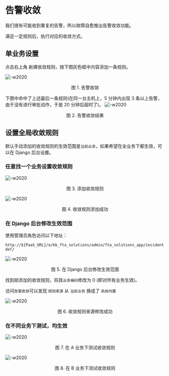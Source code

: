 # 告警收敛

我们很有可能收到重复的告警，所以故障自愈推出告警收敛功能。

满足一定规则后，执行对应的收敛方式。

## 单业务设置

点击右上角 新建收敛规则，按下图灰色框中内容添加一条规则。

![-w2020](../assets/14955235563509.jpg)
<center>图 1. 告警收敛</center>

下图中命中了上述最后一条规则(在同一台主机上，5 分钟内出现 3 条以上告警，由于没有进行审批动作，于是 20 分钟后超时了)。
![-w2020](../assets/14955234725854.jpg)
<center>图 2. 告警收敛结果</center>

## 设置全局收敛规则

默认手动添加的收敛规则的生效范围是`当前业务`，如果希望在全业务下都生效，可以在 Django 后台设置。

### 任意找一个业务设置收敛规则

![-w2020](../assets/15361247747111.jpg)
<center>图 3. 添加收敛规则</center>

![-w2020](../assets/15361248563377.jpg)
<center>图 4. 收敛规则添加成功</center>

### 在 Django 后台修改生效范围

使用管理员角色访问以下地址：

`http://${PaaS_URL}/o/bk_fta_solutions/admin/fta_solutions_app/incidentdef/`

![-w2020](../assets/15361248289211.jpg)
<center>图 5. 在 Django 后台修改生效范围</center>

找到刚添加的收敛规则，将其`业务编码`修改为 0 (即对所有业务生效)。

访问`告警收敛`可以发现 `规则来源` 从  `当前业务` 换成了 `系统内置`

![-w2020](../assets/15361248772176.jpg)
<center>图 6. 收敛规则来源修改成功</center>

### 在不同业务下测试，均生效

![-w2020](../assets/15361249206175.jpg)
<center>图 7. 在 A 业务下测试收敛规则</center>

![-w2020](../assets/15361249438388.jpg)
<center>图 8. 在 B 业务下测试收敛规则</center>
